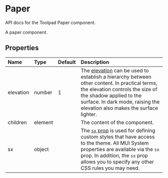 <!-- This file has been auto-generated using `yarn docs:build:api`. -->

# Paper

<p class="description">API docs for the Toolpad Paper component.</p>

A paper component.

## Properties

| Name                                     | Type                                   | Default                             | Description                                                                                                                                                                                                                                                                                   |
| :--------------------------------------- | :------------------------------------- | :---------------------------------- | :-------------------------------------------------------------------------------------------------------------------------------------------------------------------------------------------------------------------------------------------------------------------------------------------- |
| <span class="prop-name">elevation</span> | <span class="prop-type">number</span>  | <span class="prop-default">1</span> | The [elevation](https://mui.com/material-ui/react-paper/#elevation) can be used to establish a hierarchy between other content. In practical terms, the elevation controls the size of the shadow applied to the surface. In dark mode, raising the elevation also makes the surface lighter. |
| <span class="prop-name">children</span>  | <span class="prop-type">element</span> |                                     | The content of the component.                                                                                                                                                                                                                                                                 |
| <span class="prop-name">sx</span>        | <span class="prop-type">object</span>  |                                     | The [`sx` prop](https://mui.com/system/getting-started/the-sx-prop/) is used for defining custom styles that have access to the theme. All MUI System properties are available via the `sx` prop. In addition, the `sx` prop allows you to specify any other CSS rules you may need.          |
